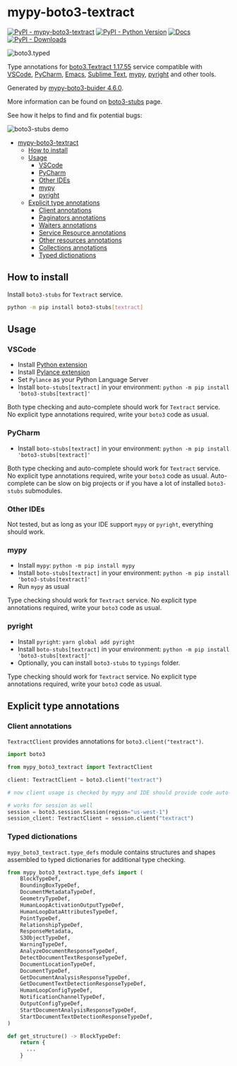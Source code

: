 # mypy-boto3-textract

[![PyPI - mypy-boto3-textract](https://img.shields.io/pypi/v/mypy-boto3-textract.svg?color=blue)](https://pypi.org/project/mypy-boto3-textract)
[![PyPI - Python Version](https://img.shields.io/pypi/pyversions/mypy-boto3-textract.svg?color=blue)](https://pypi.org/project/mypy-boto3-textract)
[![Docs](https://img.shields.io/readthedocs/mypy-boto3-builder.svg?color=blue)](https://mypy-boto3-builder.readthedocs.io/)
[![PyPI - Downloads](https://img.shields.io/pypi/dw/mypy-boto3-textract?color=blue)](https://pypistats.org/packages/mypy-boto3-textract)

![boto3.typed](https://github.com/vemel/mypy_boto3_builder/raw/master/logo.png)

Type annotations for
[boto3.Textract 1.17.55](https://boto3.amazonaws.com/v1/documentation/api/1.17.55/reference/services/textract.html#Textract) service
compatible with
[VSCode](https://code.visualstudio.com/),
[PyCharm](https://www.jetbrains.com/pycharm/),
[Emacs](https://www.gnu.org/software/emacs/),
[Sublime Text](https://www.sublimetext.com/),
[mypy](https://github.com/python/mypy),
[pyright](https://github.com/microsoft/pyright)
and other tools.

Generated by [mypy-boto3-buider 4.6.0](https://github.com/vemel/mypy_boto3_builder).

More information can be found on [boto3-stubs](https://pypi.org/project/boto3-stubs/) page.

See how it helps to find and fix potential bugs:

![boto3-stubs demo](https://github.com/vemel/mypy_boto3_builder/raw/master/demo.gif)

- [mypy-boto3-textract](#mypy-boto3-textract)
  - [How to install](#how-to-install)
  - [Usage](#usage)
    - [VSCode](#vscode)
    - [PyCharm](#pycharm)
    - [Other IDEs](#other-ides)
    - [mypy](#mypy)
    - [pyright](#pyright)
  - [Explicit type annotations](#explicit-type-annotations)
    - [Client annotations](#client-annotations)
    - [Paginators annotations](#paginators-annotations)
    - [Waiters annotations](#waiters-annotations)
    - [Service Resource annotations](#service-resource-annotations)
    - [Other resources annotations](#other-resources-annotations)
    - [Collections annotations](#collections-annotations)
    - [Typed dictionations](#typed-dictionations)

## How to install

Install `boto3-stubs` for `Textract` service.

```bash
python -m pip install boto3-stubs[textract]
```

## Usage

### VSCode

- Install [Python extension](https://marketplace.visualstudio.com/items?itemName=ms-python.python)
- Install [Pylance extension](https://marketplace.visualstudio.com/items?itemName=ms-python.vscode-pylance)
- Set `Pylance` as your Python Language Server
- Install `boto-stubs[textract]` in your environment: `python -m pip install 'boto3-stubs[textract]'`

Both type checking and auto-complete should work for `Textract` service.
No explicit type annotations required, write your `boto3` code as usual.

### PyCharm

- Install `boto-stubs[textract]` in your environment: `python -m pip install 'boto3-stubs[textract]'`

Both type checking and auto-complete should work for `Textract` service.
No explicit type annotations required, write your `boto3` code as usual.
Auto-complete can be slow on big projects or if you have a lot of installed `boto3-stubs` submodules.

### Other IDEs

Not tested, but as long as your IDE support `mypy` or `pyright`, everything should work.

### mypy

- Install `mypy`: `python -m pip install mypy`
- Install `boto-stubs[textract]` in your environment: `python -m pip install 'boto3-stubs[textract]'`
- Run `mypy` as usual

Type checking should work for `Textract` service.
No explicit type annotations required, write your `boto3` code as usual.

### pyright

- Install `pyright`: `yarn global add pyright`
- Install `boto-stubs[textract]` in your environment: `python -m pip install 'boto3-stubs[textract]'`
- Optionally, you can install `boto3-stubs` to `typings` folder.

Type checking should work for `Textract` service.
No explicit type annotations required, write your `boto3` code as usual.

## Explicit type annotations

### Client annotations

`TextractClient` provides annotations for `boto3.client("textract")`.

```python
import boto3

from mypy_boto3_textract import TextractClient

client: TextractClient = boto3.client("textract")

# now client usage is checked by mypy and IDE should provide code auto-complete

# works for session as well
session = boto3.session.Session(region="us-west-1")
session_client: TextractClient = session.client("textract")
```








### Typed dictionations

`mypy_boto3_textract.type_defs` module contains structures and shapes assembled
to typed dictionaries for additional type checking.

```python
from mypy_boto3_textract.type_defs import (
    BlockTypeDef,
    BoundingBoxTypeDef,
    DocumentMetadataTypeDef,
    GeometryTypeDef,
    HumanLoopActivationOutputTypeDef,
    HumanLoopDataAttributesTypeDef,
    PointTypeDef,
    RelationshipTypeDef,
    ResponseMetadata,
    S3ObjectTypeDef,
    WarningTypeDef,
    AnalyzeDocumentResponseTypeDef,
    DetectDocumentTextResponseTypeDef,
    DocumentLocationTypeDef,
    DocumentTypeDef,
    GetDocumentAnalysisResponseTypeDef,
    GetDocumentTextDetectionResponseTypeDef,
    HumanLoopConfigTypeDef,
    NotificationChannelTypeDef,
    OutputConfigTypeDef,
    StartDocumentAnalysisResponseTypeDef,
    StartDocumentTextDetectionResponseTypeDef,
)

def get_structure() -> BlockTypeDef:
    return {
      ...
    }
```
